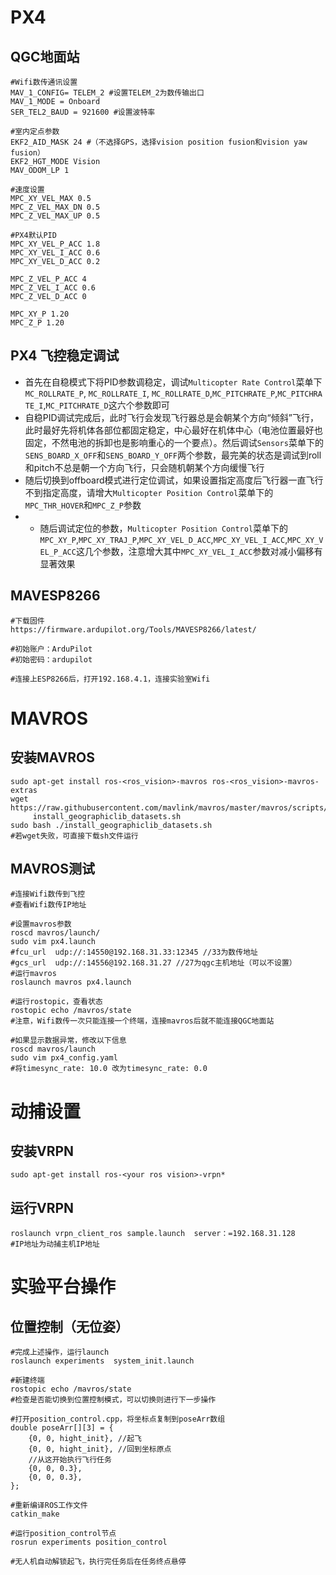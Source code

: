 # PX4

## QGC地面站
``` shell
#Wifi数传通讯设置
MAV_1_CONFIG= TELEM_2 #设置TELEM_2为数传输出口
MAV_1_MODE = Onboard
SER_TEL2_BAUD = 921600 #设置波特率

#室内定点参数
EKF2_AID_MASK 24 #（不选择GPS，选择vision position fusion和vision yaw fusion）
EKF2_HGT_MODE Vision
MAV_ODOM_LP 1

#速度设置
MPC_XY_VEL_MAX 0.5
MPC_Z_VEL_MAX_DN 0.5
MPC_Z_VEL_MAX_UP 0.5

#PX4默认PID
MPC_XY_VEL_P_ACC 1.8
MPC_XY_VEL_I_ACC 0.6
MPC_XY_VEL_D_ACC 0.2

MPC_Z_VEL_P_ACC 4
MPC_Z_VEL_I_ACC 0.6
MPC_Z_VEL_D_ACC 0

MPC_XY_P 1.20
MPC_Z_P 1.20
```

## PX4 飞控稳定调试

- 首先在自稳模式下将PID参数调稳定，调试`Multicopter Rate Control`菜单下`MC_ROLLRATE_P`, `MC_ROLLRATE_I`, `MC_ROLLRATE_D`,`MC_PITCHRATE_P`,`MC_PITCHRATE_I`,`MC_PITCHRATE_D`这六个参数即可
- 自稳PID调试完成后，此时飞行会发现飞行器总是会朝某个方向“倾斜”飞行，此时最好先将机体各部位都固定稳定，中心最好在机体中心（电池位置最好也固定，不然电池的拆卸也是影响重心的一个要点）。然后调试`Sensors`菜单下的`SENS_BOARD_X_OFF`和`SENS_BOARD_Y_OFF`两个参数，最完美的状态是调试到roll和pitch不总是朝一个方向飞行，只会随机朝某个方向缓慢飞行
- 随后切换到offboard模式进行定位调试，如果设置指定高度后飞行器一直飞行不到指定高度，请增大`Multicopter Position Control`菜单下的`MPC_THR_HOVER`和`MPC_Z_P`参数
- -   随后调试定位的参数，`Multicopter Position Control`菜单下的`MPC_XY_P`,`MPC_XY_TRAJ_P`,`MPC_XY_VEL_D_ACC`,`MPC_XY_VEL_I_ACC`,`MPC_XY_VEL_P_ACC`这几个参数，注意增大其中`MPC_XY_VEL_I_ACC`参数对减小偏移有显著效果

## MAVESP8266

``` shell
#下载固件
https://firmware.ardupilot.org/Tools/MAVESP8266/latest/

#初始账户：ArduPilot
#初始密码：ardupilot

#连接上ESP8266后，打开192.168.4.1，连接实验室Wifi
```

# MAVROS

## 安装MAVROS
``` shell
sudo apt-get install ros-<ros_vision>-mavros ros-<ros_vision>-mavros-extras
wget https://raw.githubusercontent.com/mavlink/mavros/master/mavros/scripts/
	 install_geographiclib_datasets.sh
sudo bash ./install_geographiclib_datasets.sh
#若wget失败，可直接下载sh文件运行
```

## MAVROS测试
``` shell
#连接Wifi数传到飞控
#查看Wifi数传IP地址

#设置mavros参数
roscd mavros/launch/
sudo vim px4.launch
#fcu_url  udp://:14550@192.168.31.33:12345 //33为数传地址
#gcs_url  udp://:14556@192.168.31.27 //27为qgc主机地址（可以不设置）
#运行mavros
roslaunch mavros px4.launch 

#运行rostopic，查看状态
rostopic echo /mavros/state
#注意，Wifi数传一次只能连接一个终端，连接mavros后就不能连接QGC地面站

#如果显示数据异常，修改以下信息
roscd mavros/launch
sudo vim px4_config.yaml
#将timesync_rate: 10.0 改为timesync_rate: 0.0
```

# 动捕设置

## 安装VRPN
``` shell
sudo apt-get install ros-<your ros vision>-vrpn*
```

## 运行VRPN
``` shell
roslaunch vrpn_client_ros sample.launch  server：=192.168.31.128
#IP地址为动捕主机IP地址
```

# 实验平台操作

## 位置控制（无位姿）

``` shell 
#完成上述操作，运行launch
roslaunch experiments  system_init.launch 

#新建终端
rostopic echo /mavros/state
#检查是否能切换到位置控制模式，可以切换则进行下一步操作

#打开position_control.cpp，将坐标点复制到poseArr数组
double poseArr[][3] = {
    {0, 0, hight_init}, //起飞
    {0, 0, hight_init}, //回到坐标原点
    //从这开始执行飞行任务
    {0, 0, 0.3},
    {0, 0, 0.3},
};

#重新编译ROS工作文件
catkin_make

#运行position_control节点
rosrun experiments position_control 

#无人机自动解锁起飞，执行完任务后在任务终点悬停
```
